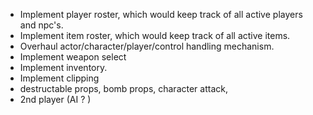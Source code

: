 
-  Implement player roster, which would keep track of all active players and npc's.
-  Implement item roster, which would keep track of all active items.
-  Overhaul actor/character/player/control handling mechanism.
-  Implement weapon select
-  Implement inventory.
-  Implement clipping
-  destructable props, bomb props, character attack,
-  2nd player (AI ? )
